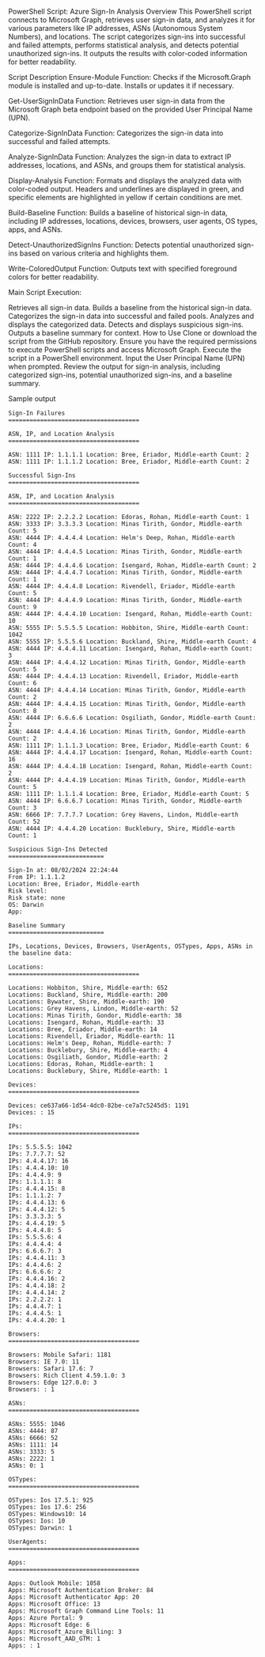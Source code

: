 PowerShell Script: Azure Sign-In Analysis
Overview
This PowerShell script connects to Microsoft Graph, retrieves user sign-in data, and analyzes it for various parameters like IP addresses, ASNs (Autonomous System Numbers), and locations. The script categorizes sign-ins into successful and failed attempts, performs statistical analysis, and detects potential unauthorized sign-ins. It outputs the results with color-coded information for better readability.

Script Description
Ensure-Module Function: Checks if the Microsoft.Graph module is installed and up-to-date. Installs or updates it if necessary.

Get-UserSignInData Function: Retrieves user sign-in data from the Microsoft Graph beta endpoint based on the provided User Principal Name (UPN).

Categorize-SignInData Function: Categorizes the sign-in data into successful and failed attempts.

Analyze-SignInData Function: Analyzes the sign-in data to extract IP addresses, locations, and ASNs, and groups them for statistical analysis.

Display-Analysis Function: Formats and displays the analyzed data with color-coded output. Headers and underlines are displayed in green, and specific elements are highlighted in yellow if certain conditions are met.

Build-Baseline Function: Builds a baseline of historical sign-in data, including IP addresses, locations, devices, browsers, user agents, OS types, apps, and ASNs.

Detect-UnauthorizedSignIns Function: Detects potential unauthorized sign-ins based on various criteria and highlights them.

Write-ColoredOutput Function: Outputs text with specified foreground colors for better readability.

Main Script Execution:

Retrieves all sign-in data.
Builds a baseline from the historical sign-in data.
Categorizes the sign-in data into successful and failed pools.
Analyzes and displays the categorized data.
Detects and displays suspicious sign-ins.
Outputs a baseline summary for context.
How to Use
Clone or download the script from the GitHub repository.
Ensure you have the required permissions to execute PowerShell scripts and access Microsoft Graph.
Execute the script in a PowerShell environment.
Input the User Principal Name (UPN) when prompted.
Review the output for sign-in analysis, including categorized sign-ins, potential unauthorized sign-ins, and a baseline summary.


Sample output

```plaintext
Sign-In Failures
=====================================

ASN, IP, and Location Analysis
=====================================

ASN: 1111 IP: 1.1.1.1 Location: Bree, Eriador, Middle-earth Count: 2
ASN: 1111 IP: 1.1.1.2 Location: Bree, Eriador, Middle-earth Count: 2

Successful Sign-Ins
=====================================

ASN, IP, and Location Analysis
=====================================

ASN: 2222 IP: 2.2.2.2 Location: Edoras, Rohan, Middle-earth Count: 1
ASN: 3333 IP: 3.3.3.3 Location: Minas Tirith, Gondor, Middle-earth Count: 5
ASN: 4444 IP: 4.4.4.4 Location: Helm's Deep, Rohan, Middle-earth Count: 4
ASN: 4444 IP: 4.4.4.5 Location: Minas Tirith, Gondor, Middle-earth Count: 1
ASN: 4444 IP: 4.4.4.6 Location: Isengard, Rohan, Middle-earth Count: 2
ASN: 4444 IP: 4.4.4.7 Location: Minas Tirith, Gondor, Middle-earth Count: 1
ASN: 4444 IP: 4.4.4.8 Location: Rivendell, Eriador, Middle-earth Count: 5
ASN: 4444 IP: 4.4.4.9 Location: Minas Tirith, Gondor, Middle-earth Count: 9
ASN: 4444 IP: 4.4.4.10 Location: Isengard, Rohan, Middle-earth Count: 10
ASN: 5555 IP: 5.5.5.5 Location: Hobbiton, Shire, Middle-earth Count: 1042
ASN: 5555 IP: 5.5.5.6 Location: Buckland, Shire, Middle-earth Count: 4
ASN: 4444 IP: 4.4.4.11 Location: Isengard, Rohan, Middle-earth Count: 3
ASN: 4444 IP: 4.4.4.12 Location: Minas Tirith, Gondor, Middle-earth Count: 5
ASN: 4444 IP: 4.4.4.13 Location: Rivendell, Eriador, Middle-earth Count: 6
ASN: 4444 IP: 4.4.4.14 Location: Minas Tirith, Gondor, Middle-earth Count: 2
ASN: 4444 IP: 4.4.4.15 Location: Minas Tirith, Gondor, Middle-earth Count: 8
ASN: 4444 IP: 6.6.6.6 Location: Osgiliath, Gondor, Middle-earth Count: 2
ASN: 4444 IP: 4.4.4.16 Location: Minas Tirith, Gondor, Middle-earth Count: 2
ASN: 1111 IP: 1.1.1.3 Location: Bree, Eriador, Middle-earth Count: 6
ASN: 4444 IP: 4.4.4.17 Location: Isengard, Rohan, Middle-earth Count: 16
ASN: 4444 IP: 4.4.4.18 Location: Isengard, Rohan, Middle-earth Count: 2
ASN: 4444 IP: 4.4.4.19 Location: Minas Tirith, Gondor, Middle-earth Count: 5
ASN: 1111 IP: 1.1.1.4 Location: Bree, Eriador, Middle-earth Count: 5
ASN: 4444 IP: 6.6.6.7 Location: Minas Tirith, Gondor, Middle-earth Count: 3
ASN: 6666 IP: 7.7.7.7 Location: Grey Havens, Lindon, Middle-earth Count: 52
ASN: 4444 IP: 4.4.4.20 Location: Bucklebury, Shire, Middle-earth Count: 1

Suspicious Sign-Ins Detected
===========================

Sign-In at: 08/02/2024 22:24:44
From IP: 1.1.1.2
Location: Bree, Eriador, Middle-earth
Risk level:
Risk state: none
OS: Darwin
App:

Baseline Summary
===========================

IPs, Locations, Devices, Browsers, UserAgents, OSTypes, Apps, ASNs in the baseline data:

Locations:
=====================================

Locations: Hobbiton, Shire, Middle-earth: 652
Locations: Buckland, Shire, Middle-earth: 200
Locations: Bywater, Shire, Middle-earth: 190
Locations: Grey Havens, Lindon, Middle-earth: 52
Locations: Minas Tirith, Gondor, Middle-earth: 38
Locations: Isengard, Rohan, Middle-earth: 33
Locations: Bree, Eriador, Middle-earth: 14
Locations: Rivendell, Eriador, Middle-earth: 11
Locations: Helm's Deep, Rohan, Middle-earth: 7
Locations: Bucklebury, Shire, Middle-earth: 4
Locations: Osgiliath, Gondor, Middle-earth: 2
Locations: Edoras, Rohan, Middle-earth: 1
Locations: Bucklebury, Shire, Middle-earth: 1

Devices:
=====================================

Devices: ce637a66-1d54-4dc0-82be-ce7a7c5245d5: 1191
Devices: : 15

IPs:
=====================================

IPs: 5.5.5.5: 1042
IPs: 7.7.7.7: 52
IPs: 4.4.4.17: 16
IPs: 4.4.4.10: 10
IPs: 4.4.4.9: 9
IPs: 1.1.1.1: 8
IPs: 4.4.4.15: 8
IPs: 1.1.1.2: 7
IPs: 4.4.4.13: 6
IPs: 4.4.4.12: 5
IPs: 3.3.3.3: 5
IPs: 4.4.4.19: 5
IPs: 4.4.4.8: 5
IPs: 5.5.5.6: 4
IPs: 4.4.4.4: 4
IPs: 6.6.6.7: 3
IPs: 4.4.4.11: 3
IPs: 4.4.4.6: 2
IPs: 6.6.6.6: 2
IPs: 4.4.4.16: 2
IPs: 4.4.4.18: 2
IPs: 4.4.4.14: 2
IPs: 2.2.2.2: 1
IPs: 4.4.4.7: 1
IPs: 4.4.4.5: 1
IPs: 4.4.4.20: 1

Browsers:
=====================================

Browsers: Mobile Safari: 1181
Browsers: IE 7.0: 11
Browsers: Safari 17.6: 7
Browsers: Rich Client 4.59.1.0: 3
Browsers: Edge 127.0.0: 3
Browsers: : 1

ASNs:
=====================================

ASNs: 5555: 1046
ASNs: 4444: 87
ASNs: 6666: 52
ASNs: 1111: 14
ASNs: 3333: 5
ASNs: 2222: 1
ASNs: 0: 1

OSTypes:
=====================================

OSTypes: Ios 17.5.1: 925
OSTypes: Ios 17.6: 256
OSTypes: Windows10: 14
OSTypes: Ios: 10
OSTypes: Darwin: 1

UserAgents:
=====================================

Apps:
=====================================

Apps: Outlook Mobile: 1058
Apps: Microsoft Authentication Broker: 84
Apps: Microsoft Authenticator App: 20
Apps: Microsoft Office: 13
Apps: Microsoft Graph Command Line Tools: 11
Apps: Azure Portal: 9
Apps: Microsoft Edge: 6
Apps: Microsoft_Azure_Billing: 3
Apps: Microsoft_AAD_GTM: 1
Apps: : 1
```
